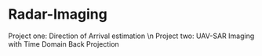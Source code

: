 # Radar-Imaging
Project one: Direction of Arrival estimation \n
Project two: UAV-SAR Imaging with Time Domain Back Projection
